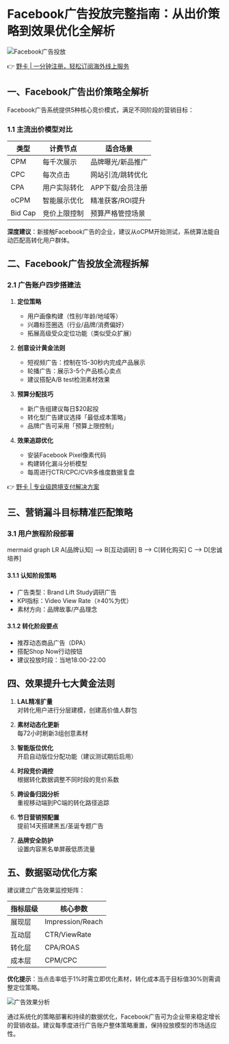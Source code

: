 # Facebook广告投放完整指南：从出价策略到效果优化全解析

![Facebook广告投放](https://bbtdd.com/yeka)

👉 [野卡 | 一分钟注册，轻松订阅海外线上服务](https://bbtdd.com/yeka)

## 一、Facebook广告出价策略全解析
Facebook广告系统提供5种核心竞价模式，满足不同阶段的营销目标：

### 1.1 主流出价模型对比
| 类型   | 计费节点        | 适合场景                 |
|--------|----------------|-------------------------|
| CPM    | 每千次展示      | 品牌曝光/新品推广        |
| CPC     | 每次点击        | 网站引流/跳转优化       |
| CPA     | 用户实际转化    | APP下载/会员注册        |
| oCPM    | 智能展示优化    | 精准获客/ROI提升        |
| Bid Cap | 竞价上限控制    | 预算严格管控场景       |

**深度建议**：新接触Facebook广告的企业，建议从oCPM开始测试，系统算法能自动匹配高转化用户群体。

## 二、Facebook广告投放全流程拆解
### 2.1 广告账户四步搭建法
1. **定位策略**
   - 用户画像构建（性别/年龄/地域等）  
   - 兴趣标签圈选（行业/品牌/消费偏好）
   - 拓展高级受众定位功能（类似受众扩展）

2. **创意设计黄金法则**
   - 短视频广告：控制在15-30秒内完成产品展示
   - 轮播广告：展示3-5个产品核心卖点
   - 建议搭配A/B test检测素材效果

3. **预算分配技巧**
   - 新广告组建议每日$20起投
   - 转化型广告建议选择「最低成本策略」
   - 品牌广告可采用「预算上限控制」

4. **效果追踪优化**
   - 安装Facebook Pixel像素代码
   - 构建转化漏斗分析模型
   - 每周进行CTR/CPC/CVR多维度数据复盘

👉 [野卡 | 专业级跨境支付解决方案](https://bbtdd.com/yeka)

## 三、营销漏斗目标精准匹配策略
### 3.1 用户旅程阶段部署
mermaid
graph LR
A[品牌认知] --> B[互动调研] 
B --> C[转化购买]
C --> D[忠诚培养]


#### 3.1.1 认知阶段策略
- 广告类型：Brand Lift Study调研广告
- KPI指标：Video View Rate（≥40%为优）
- 素材方向：品牌故事/产品理念

#### 3.1.2 转化阶段要点
- 推荐动态商品广告（DPA）
- 搭配Shop Now行动按钮
- 建议投放时段：当地18:00-22:00

## 四、效果提升七大黄金法则
1. **LAL精准扩量**  
   对转化用户进行分层建模，创建高价值人群包

2. **素材动态化更新**  
   每72小时刷新3组创意素材

3. **智能版位优化**  
   开启自动版位分配功能（建议测试期后启用）

4. **时段竞价调控**  
   根据转化数据调整不同时段的竞价系数

5. **跨设备归因分析**  
   重视移动端到PC端的转化路径追踪

6. **节日营销预配置**  
   提前14天搭建黑五/圣诞专题广告

7. **品牌安全防护**  
   设置内容黑名单屏蔽低质流量

## 五、数据驱动优化方案
建议建立广告效果监控矩阵：

| 指标层级 | 核心参数                     |
|----------|-----------------------------|
| 展现层    | Impression/Reach            |
| 互动层    | CTR/ViewRate                |
| 转化层    | CPA/ROAS                    |
| 成本层    | CPM/CPC                     |

**优化提示**：当点击率低于1%时需立即优化素材，转化成本高于目标值30%则需调整定位策略。

![广告效果分析](https://bbtdd.com/yeka)

通过系统化的策略部署和持续的数据优化，Facebook广告可为企业带来稳定增长的营销收益。建议每季度进行广告账户整体策略重置，保持投放模型的市场适应性。
